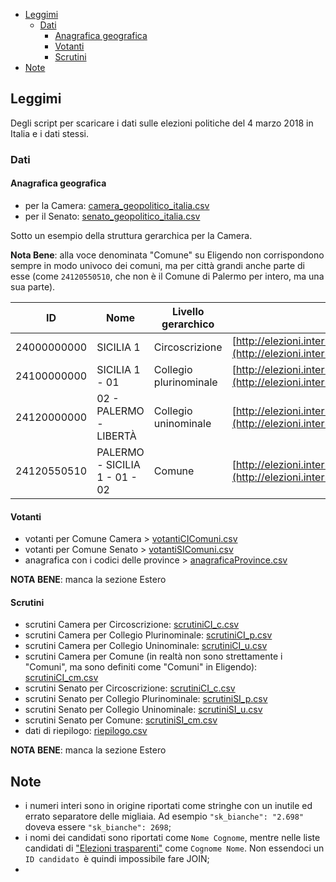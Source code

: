 <!-- TOC -->

- [Leggimi](#leggimi)
    - [Dati](#dati)
        - [Anagrafica geografica](#anagrafica-geografica)
        - [Votanti](#votanti)
        - [Scrutini](#scrutini)
- [Note](#note)

<!-- /TOC -->

## Leggimi

Degli script per scaricare i dati sulle elezioni politiche del 4 marzo 2018 in Italia e i dati stessi.

### Dati

#### Anagrafica geografica

- per la Camera: [camera_geopolitico_italia.csv](./dati/camera_geopolitico_italia.csv)
- per il Senato: [senato_geopolitico_italia.csv](./dati/senato_geopolitico_italia.csv)

Sotto un esempio della struttura gerarchica per la Camera.

**Nota Bene**: alla voce denominata "Comune" su Eligendo non corrispondono sempre in modo univoco dei comuni, ma per città grandi anche parte di esse (come `24120550510`, che non è il Comune di Palermo per intero, ma una sua parte).

| ID          | Nome                          | Livello gerarchico     | URI                                                                                                                                                            | 
|-------------|-------------------------------|------------------------|----------------------------------------------------------------------------------------------------------------------------------------------------------------| 
| 24000000000 | SICILIA 1 | Circoscrizione | [http://elezioni.interno.gov.it/camera/scrutini/20180304/scrutiniCI24000000000](http://elezioni.interno.gov.it/camera/scrutini/20180304/scrutiniCI24000000000) | 
| 24100000000 | SICILIA 1 - 01 | Collegio plurinominale | [http://elezioni.interno.gov.it/camera/scrutini/20180304/scrutiniCI24100000000](http://elezioni.interno.gov.it/camera/scrutini/20180304/scrutiniCI24100000000) | 
| 24120000000 | 02 - PALERMO - LIBERTÀ | Collegio uninominale | [http://elezioni.interno.gov.it/camera/scrutini/20180304/scrutiniCI24120000000](http://elezioni.interno.gov.it/camera/scrutini/20180304/scrutiniCI24120000000) | 
| 24120550510 | PALERMO - SICILIA 1 - 01 - 02 | Comune | [http://elezioni.interno.gov.it/camera/scrutini/20180304/scrutiniCI24120550510](http://elezioni.interno.gov.it/camera/scrutini/20180304/scrutiniCI24120550510) | 



#### Votanti

- votanti per Comune Camera > [votantiCIComuni.csv](./dati/votantiCIComuni.csv)
- votanti per Comune Senato > [votantiSIComuni.csv](./dati/votantiSIComuni.csv)
- anagrafica con i codici delle province > [anagraficaProvince.csv](./dati/anagraficaProvince.csv)

**NOTA BENE**: manca la sezione Estero

#### Scrutini

- scrutini Camera per Circoscrizione: [scrutiniCI_c.csv](./dati/scrutiniCI_c.csv)
- scrutini Camera per Collegio Plurinominale: [scrutiniCI_p.csv](./dati/scrutiniCI_p.csv)
- scrutini Camera per Collegio Uninominale: [scrutiniCI_u.csv](./dati/scrutiniCI_u.csv)
- scrutini Camera per Comune (in realtà non sono strettamente i "Comuni", ma sono definiti come "Comuni" in Eligendo): [scrutiniCI_cm.csv](./dati/scrutiniCI_cm.csv)
- scrutini Senato per Circoscrizione: [scrutiniCI_c.csv](./dati/scrutiniSI_c.csv)
- scrutini Senato per Collegio Plurinominale: [scrutiniSI_p.csv](./dati/scrutiniSI_p.csv)
- scrutini Senato per Collegio Uninominale: [scrutiniSI_u.csv](./dati/scrutiniSI_u.csv)
- scrutini Senato per Comune: [scrutiniSI_cm.csv](./dati/scrutiniSI_cm.csv)
- dati di riepilogo: [riepilogo.csv](./dati/riepilogo.csv)


**NOTA BENE**: manca la sezione Estero

## Note

- i numeri interi sono in origine riportati come stringhe con un inutile ed errato separatore delle migliaia. Ad esempio `"sk_bianche": "2.698"` doveva essere `"sk_bianche": 2698`;
- i nomi dei candidati sono riportati come `Nome Cognome`, mentre nelle liste candidati di ["Elezioni trasparenti"](http://dait.interno.gov.it/elezioni/trasparenza) come `Cognome Nome`. Non essendoci un `ID candidato `è quindi impossibile fare JOIN;
- 